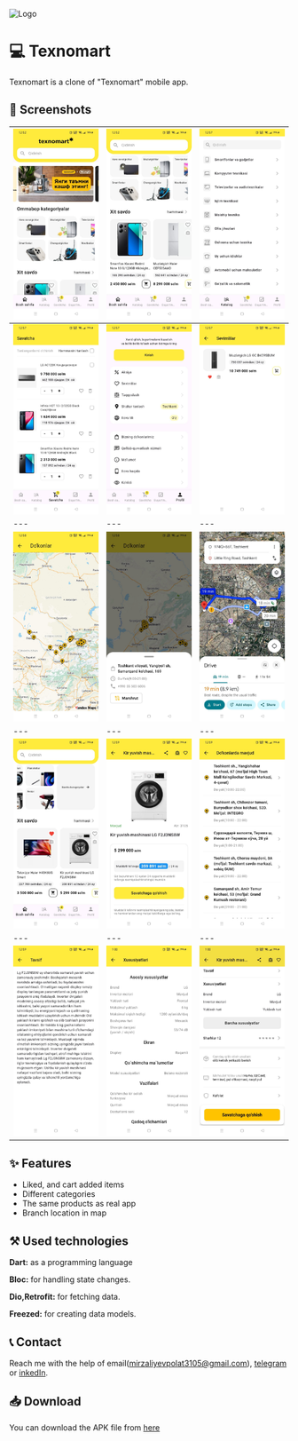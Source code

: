 
![Logo](https://encrypted-tbn0.gstatic.com/images?q=tbn:ANd9GcQWnoYIDz6XjJeNARS-t9ZcBpIFvQm96MXzHTIPFdKQX-DLuftcOGEzWEzvSeFDVN1PoR4&usqp=CAU)


# 💻 Texnomart

Texnomart is a clone of "Texnomart" mobile app. 
## 📸 Screenshots

| <img src="https://github.com/MirzalievPulat/Texnomart-clone/blob/main/1.jpg?raw=true" width="200"/> | <img src="https://github.com/MirzalievPulat/Texnomart-clone/blob/main/2.jpg?raw=true" width="200"/> | <img src="https://github.com/MirzalievPulat/Texnomart-clone/blob/main/3.jpg?raw=true" width="200"/> |
|---|---|---|
| <img src="https://github.com/MirzalievPulat/Texnomart-clone/blob/main/4.jpg?raw=true" width="200"/> | <img src="https://github.com/MirzalievPulat/Texnomart-clone/blob/main/5.jpg?raw=true" width="200"/> | <img src="https://github.com/MirzalievPulat/Texnomart-clone/blob/main/6.jpg?raw=true" width="200"/> |
|---|---|---|
| <img src="https://github.com/MirzalievPulat/Texnomart-clone/blob/main/7.jpg?raw=true" width="200"/> | <img src="https://github.com/MirzalievPulat/Texnomart-clone/blob/main/8.jpg?raw=true" width="200"/> | <img src="https://github.com/MirzalievPulat/Texnomart-clone/blob/main/9.jpg?raw=true" width="200"/> |
|---|---|---|
| <img src="https://github.com/MirzalievPulat/Texnomart-clone/blob/main/10.jpg?raw=true" width="200"/> | <img src="https://github.com/MirzalievPulat/Texnomart-clone/blob/main/11.jpg?raw=true" width="200"/> | <img src="https://github.com/MirzalievPulat/Texnomart-clone/blob/main/12.jpg?raw=true" width="200"/> |
|---|---|---|
| <img src="https://github.com/MirzalievPulat/Texnomart-clone/blob/main/13.jpg?raw=true" width="200"/> | <img src="https://github.com/MirzalievPulat/Texnomart-clone/blob/main/14.jpg?raw=true" width="200"/> | <img src="https://github.com/MirzalievPulat/Texnomart-clone/blob/main/15.jpg?raw=true" width="200"/> |



## ✨ Features
- Liked, and cart added items
- Different categories
- The same products as real app
- Branch location in map

## ⚒️ Used technologies 

**Dart:** as a programming language

**Bloc:** for handling state changes.

**Dio,Retrofit:** for fetching data.

**Freezed:** for creating data models.


## 📞 Contact

Reach me with the help of email(mirzaliyevpolat3105@gmail.com), [telegram](https://t.me/mirzaliyev2002) or [inkedIn](https://www.linkedin.com/in/po-lat-mirzaliyev-1628762b6/).

## 📥 Download

You can download the APK file from [here](https://github.com/MirzalievPulat/Texnomart-clone/blob/main/app-arm64-v8a-release.apk)
